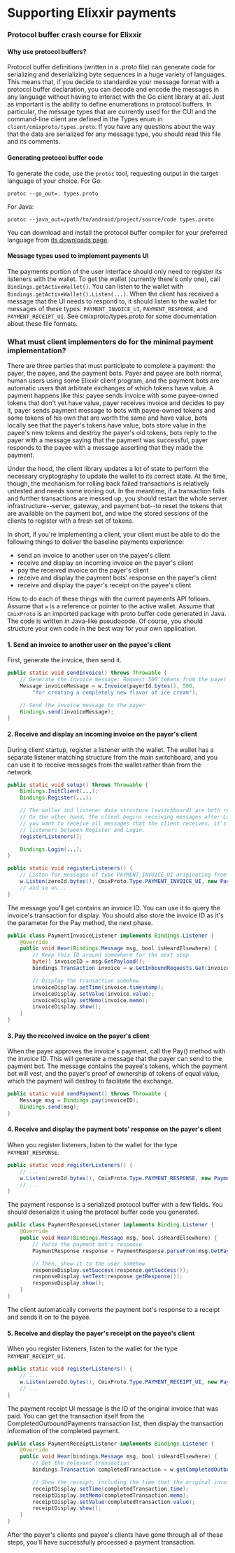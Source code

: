 # Supporting Elixxir payments

### Protocol buffer crash course for Elixxir

#### Why use protocol buffers?

Protocol buffer definitions (written in a .proto file) can generate code for serializing and deserializing byte sequences in a huge variety of languages. This means that, if you decide to standardize your message format with a protocol buffer declaration, you can decode and encode the messages in any language without having to interact with the Go client library at all.  Just as important is the ability to define enumerations in protocol buffers. In particular, the message types that are currently used for the CUI and the command-line client are defined in the Types enum in `client/cmixproto/types.proto`. If you have any questions about the way that the data are serialized for any message type, you should read this file and its comments.

#### Generating protocol buffer code

To generate the code, use the `protoc` tool, requesting output in the target language of your choice. For Go:

`protoc --go_out=. types.proto`

For Java:

`protoc --java_out=/path/to/android/project/source/code types.proto`

You can download and install the protocol buffer compiler for your preferred language from [its downloads page](https://developers.google.com/protocol-buffers/docs/downloads).

#### Message types used to implement payments UI

The payments portion of the user interface should only need to register its listeners with the wallet. To get the wallet (currently there's only one), call `Bindings.getActiveWallet()`. You can listen to the wallet with `Bindings.getActiveWallet().Listen(...)`. When the client has received a message that the UI needs to respond to, it should listen to the wallet for messages of these types: `PAYMENT_INVOICE_UI`, `PAYMENT_RESPONSE`, and `PAYMENT_RECEIPT_UI`. See cmixproto/types.proto for some documentation about these file formats.

### What must client implementers do for the minimal payment implementation?

There are three parties that must participate to complete a payment: the payer, the payee, and the payment bots. Payer and payee are both normal, human users using some Elixxir client program, and the payment bots are automatic users that arbitrate exchanges of which tokens have value.
A payment happens like this: payee sends invoice with some payee-owned tokens that don't yet have value, payer receives invoice and decides to pay it, payer sends payment message to bots with payee-owned tokens and some tokens of his own that are worth the same and have value, bots locally see that the payer's tokens have value, bots store value in the payee's new tokens and destroy the payer's old tokens, bots reply to the payer with a message saying that the payment was successful, payer responds to the payee with a message asserting that they made the payment.

Under the hood, the client library updates a lot of state to perform the necessary cryptography to update the wallet to its correct state. At the time, though, the mechanism for rolling back failed transactions is relatively untested and needs some ironing out. In the meantime, if a transaction fails and further transactions are messed up, you should restart the whole server infrastructure--server, gateway, and payment bot--to reset the tokens that are available on the payment bot, and wipe the stored sessions of the clients to register with a fresh set of tokens.

In short, if you're implementing a client, your client must be able to do the following things to deliver the baseline payments experience:

- send an invoice to another user on the payee's client
- receive and display an incoming invoice on the payer's client
- pay the received invoice on the payer's client
- receive and display the payment bots' response on the payer's client
- receive and display the payer's receipt on the payee's client

How to do each of these things with the current payments API follows. Assume that `w` is a reference or pointer to the active wallet. Assume that `CmixProto` is an imported package with proto buffer code generated in Java. The code is written in Java-like pseudocode. Of course, you should structure your own code in the best way for your own application.

#### 1. Send an invoice to another user on the payee's client

First, generate the invoice, then send it.

```java
public static void sendInvoice() throws Throwable {
    // Generate the invoice message: Request 500 tokens from the payer
    Message invoiceMessage = w.Invoice(payerId.bytes(), 500,
        "for creating a completely new flavor of ice cream");

    // Send the invoice message to the payer
    Bindings.send(invoiceMessage); 
}
```

#### 2. Receive and display an incoming invoice on the payer's client

During client startup, register a listener with the wallet. The wallet has a separate listener matching structure from the main switchboard, and you can use it to receive messages from the wallet rather than from the network.

```java
public static void setup() throws Throwable {
    Bindings.InitClient(...);
    Bindings.Register(...);

    // The wallet and listener data structure (switchboard) are both ready after Register.
    // On the other hand, the client begins receiving messages after Login. So, if
    // you want to receive all messages that the client receives, it's best to register
    // listeners between Register and Login.
    registerListeners();

    Bindings.Login(...);
}

public static void registerListeners() {
    // Listen for messages of type PAYMENT_INVOICE_UI originating from all users
    w.Listen(zeroId.bytes(), CmixProto.Type.PAYMENT_INVOICE_UI, new PaymentInvoiceListener());
    // and so on...
}
```

The message you'll get contains an invoice ID. You can use it to query the invoice's transaction for display. You should also store the invoice ID as it's the parameter for the Pay method, the next phase.

```java
public class PaymentInvoiceListener implements Bindings.Listener {
    @Override
    public void Hear(Bindings.Message msg, bool isHeardElsewhere) {
        // Keep this ID around somewhere for the next step
        byte[] invoiceID = msg.GetPayload();
        bindings.Transaction invoice = w.GetInboundRequests.Get(invoiceID);

        // Display the transaction somehow
        invoiceDisplay.setTime(invoice.timestamp);
        invoiceDisplay.setValue(invoice.value);
        invoiceDisplay.setMemo(invoice.memo);
        invoiceDisplay.show();
    }
}
```

#### 3. Pay the received invoice on the payer's client

When the payer approves the invoice's payment, call the Pay() method with the invoice ID. This will generate a message that the payer can send to the payment bot. The message contains the payee's tokens, which the payment bot will vest, and the payer's proof of ownership of tokens of equal value, which the payment will destroy to facilitate the exchange.

```java
public static void sendPayment() throws Throwable {
    Message msg = Bindings.pay(invoiceID);
    Bindings.send(msg);
}
```

#### 4. Receive and display the payment bots' response on the payer's client

When you register listeners, listen to the wallet for the type `PAYMENT_RESPONSE`.

```java
public static void registerListeners() {
    // ...
    w.Listen(zeroId.bytes(), CmixProto.Type.PAYMENT_RESPONSE, new PaymentResponseListener());
    // ...
}
```

The payment response is a serialized protocol buffer with a few fields. You should deserialize it using the protocol buffer code you generated.

```java
public class PaymentResponseListener implements Binding.Listener {
    @Override
    public void Hear(Bindings.Message msg, bool isHeardElsewhere) {
        // Parse the payment bot's response
        PaymentResponse response = PaymentResponse.parseFrom(msg.GetPayload());

        // Then, show it to the user somehow
        responseDisplay.setSuccess(response.getSuccess());
        responseDisplay.setText(response.getResponse());
        responseDisplay.show();
    }
}
```

The client automatically converts the payment bot's response to a receipt and sends it on to the payee.

#### 5. Receive and display the payer's receipt on the payee's client

When you register listeners, listen to the wallet for the type `PAYMENT_RECEIPT_UI`.

```java
public static void registerListeners() {
    // ...
    w.Listen(zeroId.bytes(), CmixProto.Type.PAYMENT_RECEIPT_UI, new PaymentReceiptListener());
    // ...
}
```

The payment receipt UI message is the ID of the original invoice that was paid. You can get the transaction itself from the CompletedOutboundPayments transaction list, then display the transaction information of the completed payment.

```java
public class PaymentReceiptListener implements Bindings.Listener {
    @Override
    public void Hear(bindings.Message msg, bool isHeardElsewhere) {
        // Get the relevant transaction
        bindings.Transaction completedTransaction = w.getCompletedOutboundTransaction(msg.GetPayload());

        // Show the receipt, including the time that the original invoice was sent.
        receiptDisplay.setTime(completedTransaction.time);
        receiptDisplay.setMemo(completedTransaction.memo);
        receiptDisplay.setValue(completedTransaction.value);
        receiptDisplay.show();
    }
}
```

After the payer's clients and payee's clients have gone through all of these steps, you'll have successfully processed a payment transaction.


